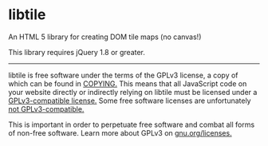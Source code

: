 libtile
=======

An HTML 5 library for creating DOM tile maps (no canvas!)

This library requires jQuery 1.8 or greater.

---

libtile is free software under the terms of the GPLv3 license, a copy of which can be found in [COPYING.](COPYING) This means that all JavaScript code on your website directly or indirectly relying on libtile must be licensed under a [GPLv3-compatible license.](https://www.gnu.org/licenses/license-list.html#GPLCompatibleLicenses) Some free software licenses are unfortunately [not GPLv3-compatible.](https://www.gnu.org/licenses/license-list.html#GPLIncompatibleLicenses)

This is important in order to perpetuate free software and combat all forms of non-free software. Learn more about GPLv3 on [gnu.org/licenses.](https://www.gnu.org/licenses/quick-guide-gplv3.html)
